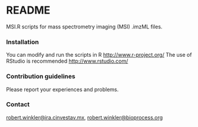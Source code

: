 # README #

MSI.R scripts for mass spectrometry imaging (MSI) .imzML files.

### Installation ###

You can modify and run the scripts in R http://www.r-project.org/
The use of RStudio is recommended http://www.rstudio.com/

### Contribution guidelines ###

Please report your experiences and problems.

### Contact ###

robert.winkler@ira.cinvestav.mx,
robert.winkler@bioprocess.org